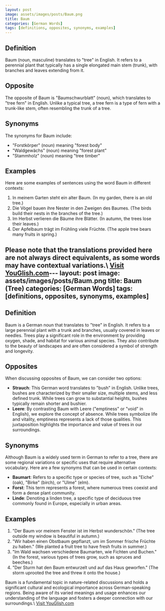 ```yaml
---
layout: post
image: assets/images/posts/Baum.png
title: Baum
categories: [German Words]
tags: [definitions, opposites, synonyms, examples]
---
```


## Definition
Baum (noun, masculine) translates to "tree" in English. It refers to a perennial plant that typically has a single elongated main stem (trunk), with branches and leaves extending from it.

## Opposite
The opposite of Baum is "Baumschwurblatt" (noun), which translates to "tree fern" in English. Unlike a typical tree, a tree fern is a type of fern with a trunk-like stem, often resembling the trunk of a tree.

## Synonyms
The synonyms for Baum include:
- "Forstkörper" (noun) meaning "forest body"
- "Waldgewächs" (noun) meaning "forest plant"
- "Stammholz" (noun) meaning "tree timber"

## Examples
Here are some examples of sentences using the word Baum in different contexts:

1. In meinem Garten steht ein alter Baum. (In my garden, there is an old tree.)
2. Die Vögel bauen ihre Nester in den Zweigen des Baumes. (The birds build their nests in the branches of the tree.)
3. Im Herbst verlieren die Bäume ihre Blätter. (In autumn, the trees lose their leaves.)
4. Der Apfelbaum trägt im Frühling viele Früchte. (The apple tree bears many fruits in spring.)

Please note that the translations provided here are not always direct equivalents, as some words may have contextual variations.\ <a id="yg-widget-0" class="youglish-widget" data-query="Baum" data-lang="german" data-components="8412" data-auto-start="0" data-bkg-color="theme_light" data-title="How%20to%20pronounce%20Baum%20in%20German"  rel="nofollow" href="https://youglish.com">Visit YouGlish.com</a><script async src="https://youglish.com/public/emb/widget.js" charset="utf-8"></script>---
layout: post
image: assets/images/posts/Baum.png
title: Baum (Tree)
categories: [German Words]
tags: [definitions, opposites, synonyms, examples]
---

## Definition

Baum is a German noun that translates to "tree" in English. It refers to a large perennial plant with a trunk and branches, usually covered in leaves or needles. Trees play a significant role in the environment by providing oxygen, shade, and habitat for various animal species. They also contribute to the beauty of landscapes and are often considered a symbol of strength and longevity.

## Opposites

When discussing opposites of Baum, we can consider two options:

- **Strauch**: This German word translates to "bush" in English. Unlike trees, bushes are characterized by their smaller size, multiple stems, and less defined trunk. While trees can grow to substantial heights, bushes typically remain shorter and bushier.
- **Leere**: By contrasting Baum with Leere ("emptiness" or "void" in English), we explore the concept of absence. While trees symbolize life and vitality, emptiness represents a lack of those qualities. This juxtaposition highlights the importance and value of trees in our surroundings.

## Synonyms

Although Baum is a widely used term in German to refer to a tree, there are some regional variations or specific uses that require alternative vocabulary. Here are a few synonyms that can be used in certain contexts:

- **Baumart**: Refers to a specific type or species of tree, such as "Eiche" (oak), "Birke" (birch), or "Ulme" (elm).
- **Forst**: This term represents a forest, where numerous trees coexist and form a dense plant community.
- **Linde**: Denoting a linden tree, a specific type of deciduous tree commonly found in Europe, especially in urban areas.

## Examples

1. "Der Baum vor meinem Fenster ist im Herbst wunderschön." (The tree outside my window is beautiful in autumn.)
2. "Wir haben einen Obstbaum gepflanzt, um im Sommer frische Früchte zu haben." (We planted a fruit tree to have fresh fruits in summer.)
3. "Im Wald wachsen verschiedene Baumarten, wie Fichten und Buchen." (In the forest, various types of trees grow, such as spruces and beeches.)
4. "Der Sturm hat den Baum entwurzelt und auf das Haus geworfen." (The storm uprooted the tree and threw it onto the house.)

Baum is a fundamental topic in nature-related discussions and holds a significant cultural and ecological importance across German-speaking regions. Being aware of its varied meanings and usage enhances our understanding of the language and fosters a deeper connection with our surroundings.\ <a id="yg-widget-0" class="youglish-widget" data-query="Baum" data-lang="german" data-components="8412" data-auto-start="0" data-bkg-color="theme_light" data-title="How%20to%20pronounce%20Baum%20in%20German"  rel="nofollow" href="https://youglish.com">Visit YouGlish.com</a><script async src="https://youglish.com/public/emb/widget.js" charset="utf-8"></script>